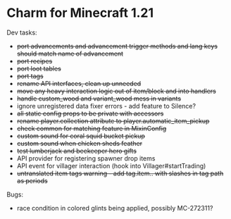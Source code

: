 # Charm for Minecraft 1.21

Dev tasks:
- ~~port advancements and advancement trigger methods and lang keys should match name of advancement~~
- ~~port recipes~~
- ~~port loot tables~~
- ~~port tags~~
- ~~rename API interfaces, clean up unneeded~~
- ~~move any heavy interaction logic out of item/block and into handlers~~
- ~~handle custom_wood and variant_wood mess in variants~~
- ignore unregistered data fixer errors - add feature to Silence?
- ~~all static config props to be private with accessors~~
- ~~rename player.collection attribute to player.automatic_item_pickup~~
- ~~check common for matching feature in MixinConfig~~
- ~~custom sound for coral squid bucket pickup~~
- ~~custom sound when chicken sheds feather~~
- ~~test lumberjack and beekeeper hero gifts~~
- API provider for registering spawner drop items 
- API event for villager interaction (hook into Villager#startTrading)
- ~~untranslated item tags warning - add tag.item.<namespace>.<path> with slashes in tag path as periods~~

Bugs:
- race condition in colored glints being applied, possibly MC-272311?